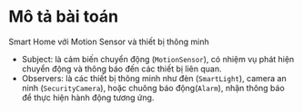 # Mô tả bài toán

Smart Home với Motion Sensor và thiết bị thông minh
* Subject: là cảm biến chuyển động (```MotionSensor```), có nhiệm vụ phát hiện chuyển động và thông báo đến các thiết bị liên quan.
* Observers: là các thiết bị thông minh như đèn (```SmartLight```), camera an ninh (```SecurityCamera```), hoặc chuông báo động(```Alarm```), 
nhận thông báo để thực hiện hành động tương ứng.